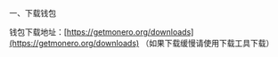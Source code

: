 
一、下载钱包

钱包下载地址：[https://getmonero.org/downloads](https://getmonero.org/downloads)  （如果下载缓慢请使用下载工具下载）
